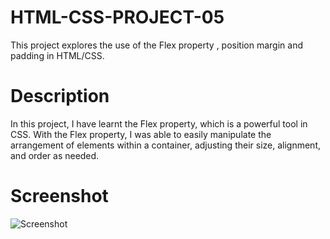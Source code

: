 # HTML-CSS-PROJECT-05

This project explores the use of the Flex property , position margin and padding in HTML/CSS.

# Description

In this project, I have learnt the Flex property, which is a powerful tool in CSS. With the Flex property, I was able to easily manipulate the arrangement of elements within a container, adjusting their size, alignment, and order as needed.


# Screenshot

![Screenshot](https://github.com/user-attachments/assets/bca1ea30-8ab5-41e5-9302-84d121d0c86b)
